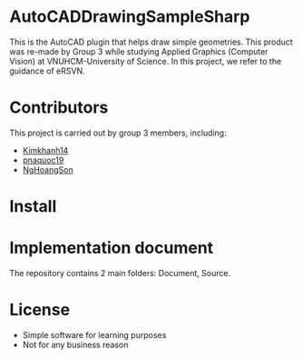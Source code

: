 # AutoCADDrawingSampleSharp
 This is the AutoCAD plugin that helps draw simple geometries. This product was re-made by Group 3 while studying Applied Graphics (Computer Vision) at VNUHCM-University of Science. In this project, we refer to the guidance of eRSVN.

# Contributors
This project is carried out by group 3 members, including:
- [Kimkhanh14](https://github.com/KimKhanh14)
- [pnaquoc19](https://github.com/pnaquoc19)
- [NgHoangSon](https://github.com/NgHoangSon)

# Install


# Implementation document
The repository contains 2 main folders: Document, Source.

# License
- Simple software for learning purposes
- Not for any business reason
